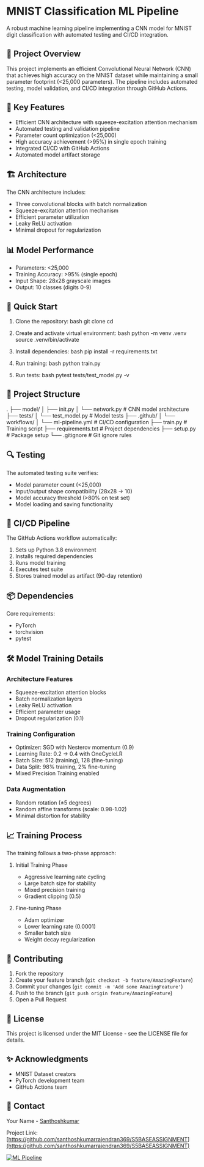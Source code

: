 # MNIST Classification ML Pipeline

A robust machine learning pipeline implementing a CNN model for MNIST digit classification with automated testing and CI/CD integration.

## 🎯 Project Overview

This project implements an efficient Convolutional Neural Network (CNN) that achieves high accuracy on the MNIST dataset while maintaining a small parameter footprint (<25,000 parameters). The pipeline includes automated testing, model validation, and CI/CD integration through GitHub Actions.

## 🌟 Key Features

- Efficient CNN architecture with squeeze-excitation attention mechanism
- Automated testing and validation pipeline
- Parameter count optimization (<25,000)
- High accuracy achievement (>95%) in single epoch training
- Integrated CI/CD with GitHub Actions
- Automated model artifact storage

## 🏗️ Architecture

The CNN architecture includes:
- Three convolutional blocks with batch normalization
- Squeeze-excitation attention mechanism
- Efficient parameter utilization
- Leaky ReLU activation
- Minimal dropout for regularization

## 📊 Model Performance

- Parameters: <25,000
- Training Accuracy: >95% (single epoch)
- Input Shape: 28x28 grayscale images
- Output: 10 classes (digits 0-9)

## 🚀 Quick Start

1. Clone the repository:
bash
git clone <your-repo-url>
cd <repo-name>

2. Create and activate virtual environment:
bash
python -m venv .venv
source .venv/bin/activate

3. Install dependencies:
bash
pip install -r requirements.txt

4. Run training:
bash
python train.py

5. Run tests:
bash
pytest tests/test_model.py -v

## 📁 Project Structure
.
├── model/
│ ├── init.py
│ └── network.py # CNN model architecture
├── tests/
│ └── test_model.py # Model tests
├── .github/
│ └── workflows/
│ └── ml-pipeline.yml # CI/CD configuration
├── train.py # Training script
├── requirements.txt # Project dependencies
├── setup.py # Package setup
└── .gitignore # Git ignore rules

## 🔍 Testing

The automated testing suite verifies:
- Model parameter count (<25,000)
- Input/output shape compatibility (28x28 → 10)
- Model accuracy threshold (>80% on test set)
- Model loading and saving functionality

## 🔄 CI/CD Pipeline

The GitHub Actions workflow automatically:
1. Sets up Python 3.8 environment
2. Installs required dependencies
3. Runs model training
4. Executes test suite
5. Stores trained model as artifact (90-day retention)

## 📦 Dependencies

Core requirements:
- PyTorch
- torchvision
- pytest

## 🛠️ Model Training Details

### Architecture Features
- Squeeze-excitation attention blocks
- Batch normalization layers
- Leaky ReLU activation
- Efficient parameter usage
- Dropout regularization (0.1)

### Training Configuration
- Optimizer: SGD with Nesterov momentum (0.9)
- Learning Rate: 0.2 → 0.4 with OneCycleLR
- Batch Size: 512 (training), 128 (fine-tuning)
- Data Split: 98% training, 2% fine-tuning
- Mixed Precision Training enabled

### Data Augmentation
- Random rotation (±5 degrees)
- Random affine transforms (scale: 0.98-1.02)
- Minimal distortion for stability

## 📈 Training Process

The training follows a two-phase approach:
1. Initial Training Phase
   - Aggressive learning rate cycling
   - Large batch size for stability
   - Mixed precision training
   - Gradient clipping (0.5)

2. Fine-tuning Phase
   - Adam optimizer
   - Lower learning rate (0.0001)
   - Smaller batch size
   - Weight decay regularization

## 🤝 Contributing

1. Fork the repository
2. Create your feature branch (`git checkout -b feature/AmazingFeature`)
3. Commit your changes (`git commit -m 'Add some AmazingFeature'`)
4. Push to the branch (`git push origin feature/AmazingFeature`)
5. Open a Pull Request

## 📝 License

This project is licensed under the MIT License - see the LICENSE file for details.

## ✨ Acknowledgments

- MNIST Dataset creators
- PyTorch development team
- GitHub Actions team

## 📧 Contact

Your Name - [Santhoshkumar](mailto:santhoshkumar3ram@gmail.com)

Project Link: [https://github.com/santhoshkumarrajendran369/S5BASEASSIGNMENT](https://github.com/santhoshkumarrajendran369/S5BASEASSIGNMENT)

[![ML Pipeline](https://github.com/santhoshkumarrajendran369/S5BASEASSIGNMENT/actions/workflows/ml-pipeline.yml/badge.svg)](https://github.com/santhoshkumarrajendran369/S5BASEASSIGNMENT/actions/workflows/ml-pipeline.yml)
